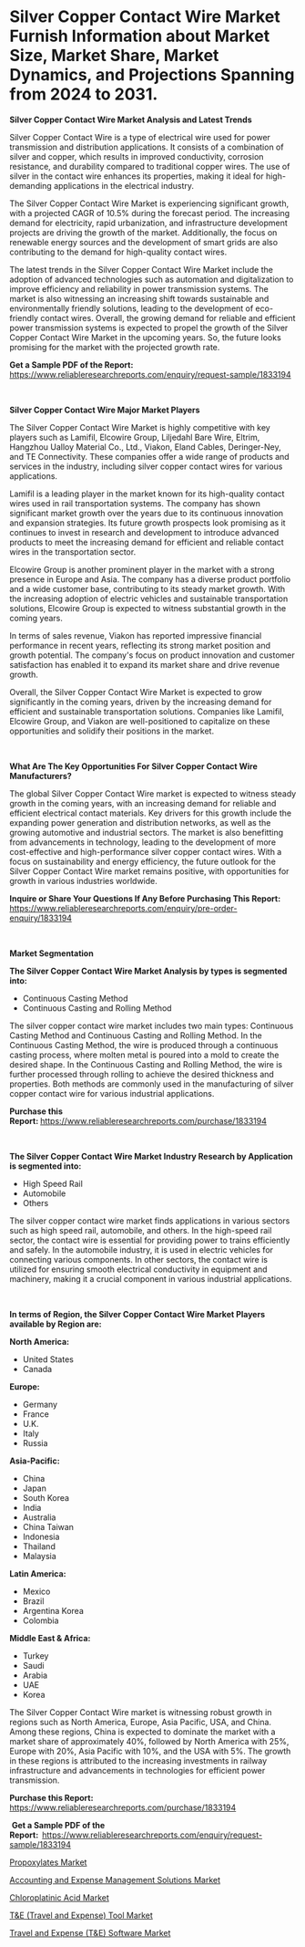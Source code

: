 <p><h1>Silver Copper Contact Wire Market Furnish Information about Market Size, Market Share, Market Dynamics, and Projections Spanning from 2024 to 2031.</h1></p><p><strong>Silver Copper Contact Wire Market Analysis and Latest Trends</strong></p>
<p><p>Silver Copper Contact Wire is a type of electrical wire used for power transmission and distribution applications. It consists of a combination of silver and copper, which results in improved conductivity, corrosion resistance, and durability compared to traditional copper wires. The use of silver in the contact wire enhances its properties, making it ideal for high-demanding applications in the electrical industry.</p><p>The Silver Copper Contact Wire Market is experiencing significant growth, with a projected CAGR of 10.5% during the forecast period. The increasing demand for electricity, rapid urbanization, and infrastructure development projects are driving the growth of the market. Additionally, the focus on renewable energy sources and the development of smart grids are also contributing to the demand for high-quality contact wires.</p><p>The latest trends in the Silver Copper Contact Wire Market include the adoption of advanced technologies such as automation and digitalization to improve efficiency and reliability in power transmission systems. The market is also witnessing an increasing shift towards sustainable and environmentally friendly solutions, leading to the development of eco-friendly contact wires. Overall, the growing demand for reliable and efficient power transmission systems is expected to propel the growth of the Silver Copper Contact Wire Market in the upcoming years.  So, the future looks promising for the market with the projected growth rate.</p></p>
<p><strong>Get a Sample PDF of the Report:&nbsp;</strong> <a href="https://www.reliableresearchreports.com/enquiry/request-sample/1833194">https://www.reliableresearchreports.com/enquiry/request-sample/1833194</a></p>
<p>&nbsp;</p>
<p><strong>Silver Copper Contact Wire Major Market Players</strong></p>
<p><p>The Silver Copper Contact Wire Market is highly competitive with key players such as Lamifil, Elcowire Group, Liljedahl Bare Wire, Eltrim, Hangzhou Ualloy Material Co., Ltd., Viakon, Eland Cables, Deringer-Ney, and TE Connectivity. These companies offer a wide range of products and services in the industry, including silver copper contact wires for various applications.</p><p>Lamifil is a leading player in the market known for its high-quality contact wires used in rail transportation systems. The company has shown significant market growth over the years due to its continuous innovation and expansion strategies. Its future growth prospects look promising as it continues to invest in research and development to introduce advanced products to meet the increasing demand for efficient and reliable contact wires in the transportation sector.</p><p>Elcowire Group is another prominent player in the market with a strong presence in Europe and Asia. The company has a diverse product portfolio and a wide customer base, contributing to its steady market growth. With the increasing adoption of electric vehicles and sustainable transportation solutions, Elcowire Group is expected to witness substantial growth in the coming years.</p><p>In terms of sales revenue, Viakon has reported impressive financial performance in recent years, reflecting its strong market position and growth potential. The company's focus on product innovation and customer satisfaction has enabled it to expand its market share and drive revenue growth.</p><p>Overall, the Silver Copper Contact Wire Market is expected to grow significantly in the coming years, driven by the increasing demand for efficient and sustainable transportation solutions. Companies like Lamifil, Elcowire Group, and Viakon are well-positioned to capitalize on these opportunities and solidify their positions in the market.</p></p>
<p>&nbsp;</p>
<p><strong>What Are The Key Opportunities For Silver Copper Contact Wire Manufacturers?</strong></p>
<p><p>The global Silver Copper Contact Wire market is expected to witness steady growth in the coming years, with an increasing demand for reliable and efficient electrical contact materials. Key drivers for this growth include the expanding power generation and distribution networks, as well as the growing automotive and industrial sectors. The market is also benefitting from advancements in technology, leading to the development of more cost-effective and high-performance silver copper contact wires. With a focus on sustainability and energy efficiency, the future outlook for the Silver Copper Contact Wire market remains positive, with opportunities for growth in various industries worldwide.</p></p>
<p><strong>Inquire or Share Your Questions If Any Before Purchasing This Report:</strong> <a href="https://www.reliableresearchreports.com/enquiry/pre-order-enquiry/1833194">https://www.reliableresearchreports.com/enquiry/pre-order-enquiry/1833194</a></p>
<p>&nbsp;</p>
<p><strong>Market Segmentation</strong></p>
<p><strong>The Silver Copper Contact Wire Market Analysis by types is segmented into:</strong></p>
<p><ul><li>Continuous Casting Method</li><li>Continuous Casting and Rolling Method</li></ul></p>
<p><p>The silver copper contact wire market includes two main types: Continuous Casting Method and Continuous Casting and Rolling Method. In the Continuous Casting Method, the wire is produced through a continuous casting process, where molten metal is poured into a mold to create the desired shape. In the Continuous Casting and Rolling Method, the wire is further processed through rolling to achieve the desired thickness and properties. Both methods are commonly used in the manufacturing of silver copper contact wire for various industrial applications.</p></p>
<p><strong>Purchase this Report:&nbsp;</strong><a href="https://www.reliableresearchreports.com/purchase/1833194">https://www.reliableresearchreports.com/purchase/1833194</a></p>
<p>&nbsp;</p>
<p><strong>The Silver Copper Contact Wire Market Industry Research by Application is segmented into:</strong></p>
<p><ul><li>High Speed Rail</li><li>Automobile</li><li>Others</li></ul></p>
<p><p>The silver copper contact wire market finds applications in various sectors such as high speed rail, automobile, and others. In the high-speed rail sector, the contact wire is essential for providing power to trains efficiently and safely. In the automobile industry, it is used in electric vehicles for connecting various components. In other sectors, the contact wire is utilized for ensuring smooth electrical conductivity in equipment and machinery, making it a crucial component in various industrial applications.</p></p>
<p>&nbsp;</p>
<p><strong>In terms of Region, the Silver Copper Contact Wire Market Players available by Region are:</strong></p>
<p>
    <p> <strong> North America: </strong>
        <ul>
            <li>United States</li>
            <li>Canada</li>
        </ul>
        </p> 
    <p> <strong> Europe: </strong>
        <ul>
            <li>Germany</li>
            <li>France</li>
            <li>U.K.</li>
            <li>Italy</li>
            <li>Russia</li>
        </ul>
        </p> 
    <p> <strong> Asia-Pacific: </strong>
        <ul>
            <li>China</li>
            <li>Japan</li>
            <li>South Korea</li>
            <li>India</li>
            <li>Australia</li>
            <li>China Taiwan</li>
            <li>Indonesia</li>
            <li>Thailand</li>
            <li>Malaysia</li>
        </ul>
        </p> 
    <p> <strong> Latin America: </strong>
        <ul>
            <li>Mexico</li>
            <li>Brazil</li>
            <li>Argentina Korea</li>
            <li>Colombia</li>
        </ul>
        </p> 
    <p> <strong> Middle East & Africa: </strong>
        <ul>
            <li>Turkey</li>
            <li>Saudi</li>
            <li>Arabia</li>
            <li>UAE</li>
            <li>Korea</li>
        </ul>
    </p>
    </p>
<p><p>The Silver Copper Contact Wire market is witnessing robust growth in regions such as North America, Europe, Asia Pacific, USA, and China. Among these regions, China is expected to dominate the market with a market share of approximately 40%, followed by North America with 25%, Europe with 20%, Asia Pacific with 10%, and the USA with 5%. The growth in these regions is attributed to the increasing investments in railway infrastructure and advancements in technologies for efficient power transmission.</p></p>
<p><strong>Purchase this Report: </strong><a href="https://www.reliableresearchreports.com/purchase/1833194">https://www.reliableresearchreports.com/purchase/1833194</a></p>
<p>&nbsp;<strong>Get a Sample PDF of the Report:&nbsp;&nbsp;</strong><a href="https://www.reliableresearchreports.com/enquiry/request-sample/1833194">https://www.reliableresearchreports.com/enquiry/request-sample/1833194</a></p>
<p><strong></strong></p>
<p><p><a href="https://issuu.com/reportprime-2/docs/propoxylates-market-size-2030.pptx">Propoxylates Market</a></p><p><a href="https://github.com/arionmp/Market-Research-Report-List-2/blob/main/accounting-and-expense-management-solutions-market.md">Accounting and Expense Management Solutions Market</a></p><p><a href="https://issuu.com/reportprime-2/docs/chloroplatinic-acid-market-size-2030.pptx">Chloroplatinic Acid Market</a></p><p><a href="https://github.com/markusgodoy/Market-Research-Report-List-2/blob/main/te-travel-and-expense-tool-market.md">T&E (Travel and Expense) Tool Market</a></p><p><a href="https://github.com/pgtimber/Market-Research-Report-List-1/blob/main/travel-and-expense-te-software-market.md">Travel and Expense (T&E) Software Market</a></p></p>